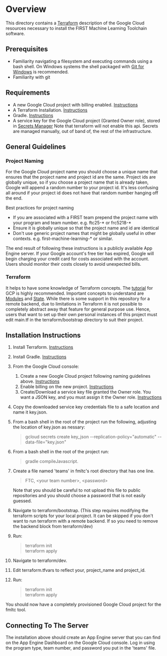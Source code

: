 # Overview

This directory contains a [Terraform](https://www.terraform.io/) description of the Google Cloud resources necessary to install the FIRST Machine Learning Toolchain software.

## Prerequisites

- Familiarity navigating a filesystem and executing commands using a bash shell.  On Windows systems the shell packaged with [Git for Windows](https://gitforwindows.org/) is recommended.
- Familiarity with git

## Requirements
- A new Google Cloud project with billing enabled. [Instructions](https://cloud.google.com/resource-manager/docs/creating-managing-projects)
- A Terraform Installation. [Instructions](https://learn.hashicorp.com/tutorials/terraform/install-cli?in=terraform/gcp-get-started)
- Gradle. [Instructions](https://gradle.org/install/)
- A service key for the Google Cloud project (Granted Owner role), stored in [Secrets Manager](https://console.cloud.google.com/security/secret-manager)  Note that terraform will not enable this api.  Secrets are managed manually, out of band of, the rest of the infrastructure. 

## General Guidelines

### Project Naming

For the Google Cloud project name you should choose a unique name that ensures that the project name and project id are the same.  Project ids are globally unique, so if you choose a project name that is already taken, Google will append a random number to your project id.  It's less confusing all around if your project id does not have that random number hanging off the end.

Best practices for project naming
- If you are associated with a FIRST team prepend the project name with your program and team number.  e.g.  ftc25-* or frc5218-*
- Ensure it is globally unique so that the project name and id are identical
- Don't use generic project names that might be globally useful in other contexts.  e.g. first-machine-learning-* or similar.

The end result of following these instructions is a publicly available App Engine server.  If your Google account's free tier has expired, Google will begin charging your credit card for costs associated with the account.  Users should monitor their costs closely to avoid unexpected bills.

### Terraform

It helps to have some knowledge of Terraform concepts.  The [tutorial](https://learn.hashicorp.com/collections/terraform/gcp-get-started) for GCP is highly recommended.  Important concepts to understand are [Modules](https://www.terraform.io/docs/language/modules/index.html) and [State](https://www.terraform.io/docs/language/state/index.html).  While there is some support in this repository for a remote backend, due to limitations in Terraform it is not possible to completely abstract away that feature for general purpose use.  Hence, users that want to set up their own personal instances of this project must edit main.tf in the terraform/bootstrap directory to suit their project.

## Installation Instructions

1. Install Terraform. [Instructions](https://learn.hashicorp.com/tutorials/terraform/install-cli?in=terraform/gcp-get-started)
1. Install Gradle. [Instructions](https://gradle.org/install/)
1. From the Google Cloud console:
    1. Create a new Google Cloud project following naming guidelines above. [Instructions](https://cloud.google.com/resource-manager/docs/creating-managing-projects)
    1. Enable billing on the new project. [Instructions](https://cloud.google.com/billing/docs/how-to/modify-project#confirm_billing_is_enabled_on_a_project)
    1. Create/Download a service key file granted the Owner role.  You want a JSON key, and you must assign it the Owner role.  [Instructions](https://cloud.google.com/iam/docs/creating-managing-service-account-keys#creating_service_account_keys)
1. Copy the downloaded service key credentials file to a safe location and name it key.json.
1. From a bash shell in the root of the project run the following, adjusting the location of key.json as nessary:
    >gcloud secrets create key_json --replication-policy="automatic" --data-file="key.json"
1. From a bash shell in the root of the project run:
    >gradle compileJavascript.
1. Create a file named 'teams' in fmltc's root directory that has one line.  
    >FTC, \<your team number>, \<password>

    Note that you should be careful to not upload this file to public repositories and you should choose a password that is not easily guessed.
1. Navigate to terraform/bootstrap. (This step requires modifying the terraform scripts for your local project.  It can be skipped if you don't want to run terraform with a remote backend.  If so you need to remove the backend block from terraform/dev)
1. Run:
     >terraform init<br>
     >terraform apply
1. Navigate to terraform/dev.
1. Edit terraform.tfvars to reflect your, project_name and project_id.
1. Run:
     >terraform init<br>
     >terraform apply

You should now have a completely provisioned Google Cloud project for the fmltc tool.

## Connecting To The Server

The installation above should create an App Engine server that you can find on the App Engine Dashboard on the Google Cloud console.  Log in using the program type, team number, and password you put in the 'teams' file.
